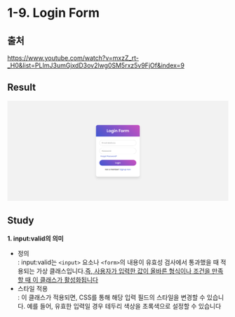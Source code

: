 # 1-9. Login Form

## 출처

https://www.youtube.com/watch?v=mxzZ_rt-_H0&list=PLImJ3umGjxdD3ov2lwg0SM5rxz5v9FjOf&index=9

## Result

<img src="result.png">

## Study

**1. input:valid의 의미**

- 정의  
  : input:valid는 `<input>` 요소나 `<form>`의 내용이 유효성 검사에서 통과했을 때 적용되는 가상 클래스입니다.<u>즉, 사용자가 입력한 값이 올바른 형식이나 조건을 만족할 때 이 클래스가 활성화됩니다</u>
- 스타일 적용  
  : 이 클래스가 적용되면, CSS를 통해 해당 입력 필드의 스타일을 변경할 수 있습니다. 예를 들어, 유효한 입력일 경우 테두리 색상을 초록색으로 설정할 수 있습니다

